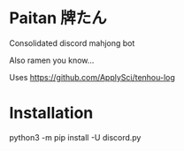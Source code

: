 # Paitan 牌たん
Consolidated discord mahjong bot

Also ramen you know...

Uses https://github.com/ApplySci/tenhou-log

# Installation
python3 -m pip install -U discord.py
